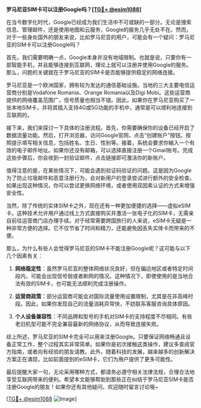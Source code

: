 **罗马尼亚SIM卡可以注册Google吗？[[TG💪+ @esim1088](https://t.me/s/esim1088)]**

在当今数字化时代，Google已经成为我们生活中不可或缺的一部分。无论是搜索信息、管理邮件，还是使用地图和云服务，Google的服务几乎无处不在。然而，对于一些身处国外的朋友来说，比如罗马尼亚的用户，可能会有一个疑问：罗马尼亚的SIM卡可以注册Google吗？

首先，我们需要明确一点，Google本身并没有地域限制。也就是说，只要你有一部智能手机，并且能够连接到互联网，理论上就可以注册并使用Google的服务。那么，问题的关键就在于罗马尼亚的SIM卡是否能够提供稳定的网络连接。

罗马尼亚是一个欧洲国家，拥有较为发达的通信基础设施。当地的三大主要电信运营商分别是Vodafone Romania、Orange Romania以及Digi Mobi。这些运营商提供的网络覆盖范围广，信号质量也相当不错。因此，如果你在罗马尼亚购买了一张本地SIM卡，并将其插入支持4G或5G功能的手机中，通常是可以顺利地连接到互联网的。

接下来，我们来探讨一下具体的注册流程。首先，你需要确保你的设备已经开启了数据流量功能。然后，打开浏览器，访问Google官网，点击“创建账户”按钮。按照提示填写相关信息，包括姓名、生日、性别等。接着，系统会要求你输入一个有效的电子邮件地址。如果你还没有邮箱，可以选择直接注册一个Gmail账号。完成这些步骤后，你会收到一封验证邮件，点击链接即可激活你的新账户。

值得注意的是，在某些情况下，可能会遇到验证码验证的问题。这是因为Google为了防止垃圾邮件和恶意注册行为，会对新用户的登录尝试进行额外的安全检查。如果出现这种情况，你可以尝试更换网络环境，或者使用双因素认证的方式来增强安全性。

当然，除了传统的实体SIM卡之外，现在还有一种更加便捷的选择——虚拟eSIM卡。这种技术允许用户通过线上方式直接购买并激活一张电子化的SIM卡，无需亲自前往运营商门店办理手续。对于经常需要跨国旅行的人来说，eSIM卡无疑是一种非常方便的选择。它不仅节省了时间和精力，还能避免因丢失实体卡而带来的不便。

那么，为什么有些人会觉得罗马尼亚的SIM卡不能注册Google呢？这可能与以下几个因素有关：

1. **网络稳定性**：虽然罗马尼亚的整体网络状况良好，但在偏远地区或者特定时间段内，可能会出现信号弱或者断网的情况。这种情况下，即使使用的是当地合法有效的SIM卡，也可能无法顺利完成注册操作。

2. **运营商政策**：部分运营商可能会对国际流量使用设置限制，尤其是在非高峰时段。因此，如果你发现自己的流量消耗异常快，不妨联系客服咨询具体原因。

3. **个人设备兼容性**：不同品牌和型号的手机对SIM卡的支持程度不尽相同。有些老旧机型可能不完全兼容最新的网络协议，从而导致连接失败。

综上所述，罗马尼亚的SIM卡完全可以用来注册Google。只要保证网络畅通且设备正常工作，整个过程其实非常简单。如果你是初次接触这类操作，建议多查阅官方指南，或者向有经验的朋友请教。此外，随着科技的发展，越来越多的创新解决方案正在涌现，比如前面提到的eSIM卡，它们为用户提供了更多可能性。

最后提醒大家一句，无论采用哪种方式，都请务必遵守相关法律法规，合理合法地享受互联网带来的便利。希望本文能够帮助到那些正在纠结于罗马尼亚SIM卡能否注册Google的朋友！如果你还有其他疑问，欢迎随时留言讨论哦~

[[TG💪+ @esim1088](https://t.me/s/esim1088) ![Image](https://i.postimg.cc/4NQfJmqS/Snipaste-2025-05-13-00-14-12.png)]